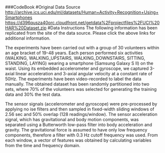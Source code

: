 ###CodeBook
#Original Data Source
http://archive.ics.uci.edu/ml/datasets/Human+Activity+Recognition+Using+Smartphones
https://d396qusza40orc.cloudfront.net/getdata%2Fprojectfiles%2FUCI%20HAR%20Dataset.zip 
#Data Instructions
The following information has been replicated from the site of the data source.
Please click the above links for additional information.

The experiments have been carried out with a group of 30 volunteers within an age
 bracket of 19-48 years. Each person performed six activities (WALKING, 
 WALKING_UPSTAIRS, WALKING_DOWNSTAIRS, SITTING, STANDING, LAYING) wearing a 
 smartphone (Samsung Galaxy S II) on the waist. Using its embedded accelerometer
 and gyroscope, we captured 3-axial linear acceleration and 3-axial angular 
 velocity at a constant rate of 50Hz. The experiments have been video-recorded 
 to label the data manually. The obtained dataset has been randomly partitioned 
 into two sets, where 70% of the volunteers was selected for generating the 
 training data and 30% the test data.

The sensor signals (accelerometer and gyroscope) were pre-processed by applying no
ise filters and then sampled in fixed-width sliding windows of 2.56 sec and 50% 
overlap (128 readings/window). The sensor acceleration signal, which has 
gravitational and body motion components, was separated using a Butterworth 
low-pass filter into body acceleration and gravity. The gravitational force 
is assumed to have only low frequency components, therefore a filter with 0.3 
Hz cutoff frequency was used. From each window, a vector of features was 
obtained by calculating variables from the time and frequency domain.








